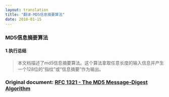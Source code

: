 ```yaml
---
layout: translation
title: "翻译-MD5信息摘要算法"
date: 2018-01-15
---
```


### MD5信息摘要算法
#### 1.执行总结
>本文档描述了md5信息摘要算法。这个算法拿取任意长度的输入信息并产生一个128位的“指纹”或“信息摘要”作为输出。

### Original document: [RFC 1321 - The MD5 Message-Digest Algorithm](http://www.faqs.org/rfcs/rfc1321.html)
